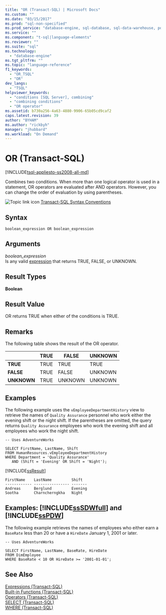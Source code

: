 ```yaml
---
title: "OR (Transact-SQL) | Microsoft Docs"
ms.custom: ""
ms.date: "03/15/2017"
ms.prod: "sql-non-specified"
ms.prod_service: "database-engine, sql-database, sql-data-warehouse, pdw"
ms.service: ""
ms.component: "t-sql|language-elements"
ms.reviewer: ""
ms.suite: "sql"
ms.technology: 
  - "database-engine"
ms.tgt_pltfrm: ""
ms.topic: "language-reference"
f1_keywords: 
  - "OR_TSQL"
  - "OR"
dev_langs: 
  - "TSQL"
helpviewer_keywords: 
  - "conditions [SQL Server], combining"
  - "combining conditions"
  - "OR operator"
ms.assetid: b730a256-4a63-4880-9906-65b05cd9caf2
caps.latest.revision: 39
author: "BYHAM"
ms.author: "rickbyh"
manager: "jhubbard"
ms.workload: "On Demand"
---
```

# OR (Transact-SQL)
[!INCLUDE[tsql-appliesto-ss2008-all-md](../../includes/tsql-appliesto-ss2008-all-md.md)]

  Combines two conditions. When more than one logical operator is used in a statement, OR operators are evaluated after AND operators. However, you can change the order of evaluation by using parentheses.  
  
 ![Topic link icon](../../database-engine/configure-windows/media/topic-link.gif "Topic link icon") [Transact-SQL Syntax Conventions](../../t-sql/language-elements/transact-sql-syntax-conventions-transact-sql.md)  
  
## Syntax  
  
```  
boolean_expression OR boolean_expression  
```  
  
## Arguments  
 *boolean_expression*  
 Is any valid [expression](../../t-sql/language-elements/expressions-transact-sql.md) that returns TRUE, FALSE, or UNKNOWN.  
  
## Result Types  
 **Boolean**  
  
## Result Value  
 OR returns TRUE when either of the conditions is TRUE.  
  
## Remarks  
 The following table shows the result of the OR operator.  
  
||TRUE|FALSE|UNKNOWN|  
|------|----------|-----------|-------------|  
|**TRUE**|TRUE|TRUE|TRUE|  
|**FALSE**|TRUE|FALSE|UNKNOWN|  
|**UNKNOWN**|TRUE|UNKNOWN|UNKNOWN|  
  
## Examples  
 The following example uses the `vEmployeeDepartmentHistory` view to retrieve the names of `Quality Assurance` personnel who work either the evening shift or the night shift. If the parentheses are omitted, the query returns `Quality Assurance` employees who work the evening shift and all employees who work the night shift.  
  
```  
-- Uses AdventureWorks  
  
SELECT FirstName, LastName, Shift   
FROM HumanResources.vEmployeeDepartmentHistory  
WHERE Department = 'Quality Assurance'  
   AND (Shift = 'Evening' OR Shift = 'Night');  
```  
  
 [!INCLUDE[ssResult](../../includes/ssresult-md.md)]  
  
 ```
 FirstName    LastName         Shift 
 ------------ ---------------- ------- 
 Andreas      Berglund         Evening 
 Sootha       Charncherngkha   Night
 ```  
  
## Examples: [!INCLUDE[ssSDWfull](../../includes/sssdwfull-md.md)] and [!INCLUDE[ssPDW](../../includes/sspdw-md.md)]  
 The following example retrieves the names of employees who either earn a `BaseRate` less than 20 or have a `HireDate` January 1, 2001 or later.  
  
```  
-- Uses AdventureWorks  
  
SELECT FirstName, LastName, BaseRate, HireDate   
FROM DimEmployee  
WHERE BaseRate < 10 OR HireDate >= '2001-01-01';  
```  
  
## See Also  
 [Expressions &#40;Transact-SQL&#41;](../../t-sql/language-elements/expressions-transact-sql.md)   
 [Built-in Functions &#40;Transact-SQL&#41;](~/t-sql/functions/functions.md)   
 [Operators &#40;Transact-SQL&#41;](../../t-sql/language-elements/operators-transact-sql.md)   
 [SELECT &#40;Transact-SQL&#41;](../../t-sql/queries/select-transact-sql.md)   
 [WHERE &#40;Transact-SQL&#41;](../../t-sql/queries/where-transact-sql.md)  
  
  


